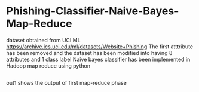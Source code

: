 # Phishing-Classifier-Naive-Bayes-Map-Reduce

dataset obtained from UCI ML 
https://archive.ics.uci.edu/ml/datasets/Website+Phishing
The first atttribute has been removed and the dataset has been modified into having 8 attributes and 1 class label
Naive bayes classifier has been implemented in Hadoop map reduce using python 

##
out1 shows the output of first map-reduce phase
